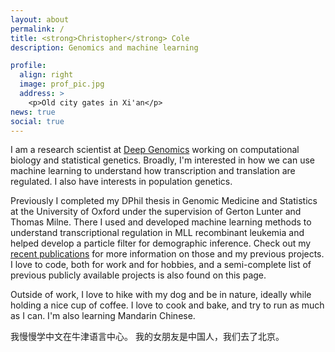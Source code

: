 ```yaml
---
layout: about
permalink: /
title: <strong>Christopher</strong> Cole
description: Genomics and machine learning 

profile:
  align: right
  image: prof_pic.jpg
  address: >
    <p>Old city gates in Xi'an</p>
news: true
social: true
---
```


I am a research scientist at [Deep Genomics](https://deepgenomics.com/) working on computational biology and statistical genetics. Broadly, I'm interested in how we can use machine learning to understand how transcription and translation are regulated. I also have interests in population genetics. 

Previously I completed my DPhil thesis in Genomic Medicine and Statistics at the University of Oxford under the supervision of Gerton Lunter and Thomas Milne. There I used and developed machine learning methods to understand transcriptional regulation in MLL recombinant leukemia and helped develop a particle filter for demographic inference. Check out my [recent publications](https://scholar.google.com/citations?user=5W10qpIAAAAJ&hl=en) for more information on those and my previous projects. I love to code, both for work and for hobbies, and a semi-complete list of previous publicly available projects is also found on this page.   

Outside of work, I love to hike with my dog and be in nature, ideally while holding a nice cup of coffee. I love to cook and bake, and try to run as much as I can. I'm also learning Mandarin Chinese. 

我慢慢学中文在牛津语言中心。 我的女朋友是中国人，我们去了北京。

